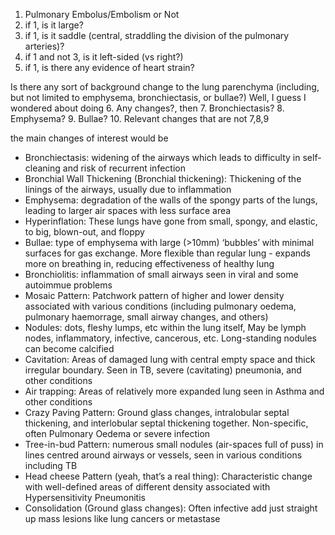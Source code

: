 1. Pulmonary Embolus/Embolism or Not
2. if 1, is it large?
3. if 1, is it saddle (central, straddling the division of the pulmonary arteries)?
4. if 1 and not 3, is it left-sided (vs right?)
5. if 1, is there any evidence of heart strain?

Is there any sort of background change to the lung parenchyma (including, but not limited to emphysema, bronchiectasis, or bullae?)
Well, I guess I wondered about doing 6. Any changes?, then 7. Bronchiectasis? 8. Emphysema? 9. Bullae? 10. Relevant changes that are not 7,8,9

the main changes of interest would be
  - Bronchiectasis: widening of the airways which leads to difficulty in self-cleaning and risk of recurrent infection
  - Bronchial Wall Thickening (Bronchial thickening): Thickening of the linings of the airways, usually due to inflammation
  - Emphysema: degradation of the walls of the spongy parts of the lungs, leading to larger air spaces with less surface area
  - Hyperinflation: These lungs have gone from small, spongy, and elastic, to big, blown-out, and floppy
  - Bullae: type of emphysema with large (>10mm) ‘bubbles’ with minimal surfaces for gas exchange. More flexible than regular lung - expands more on breathing in, reducing effectiveness of healthy lung 
  - Bronchiolitis: inflammation of small airways seen in viral and some autoimmue problems 
  - Mosaic Pattern: Patchwork pattern of higher and lower density associated with various conditions (including pulmonary oedema, pulmonary haemorrage, small airway changes, and others)
  - Nodules: dots, fleshy lumps, etc within the lung itself, May be lymph nodes, inflammatory, infective, cancerous, etc. Long-standing nodules can become calcified
  - Cavitation: Areas of damaged lung with central empty space and thick irregular boundary. Seen in TB, severe (cavitating) pneumonia, and other conditions
  - Air trapping: Areas of relatively more expanded lung seen in Asthma and other conditions
  - Crazy Paving Pattern: Ground glass changes, intralobular septal thickening, and interlobular septal thickening together. Non-specific, often Pulmonary Oedema or severe infection
  - Tree-in-bud Pattern: numerous small nodules (air-spaces full of puss) in lines centred around airways or vessels, seen in various conditions including TB
  - Head cheese Pattern (yeah, that’s a real thing): Characteristic change with well-defined areas of different density associated with Hypersensitivity Pneumonitis
  - Consolidation (Ground glass changes): Often infective
add just straight up mass lesions like lung cancers or metastase